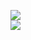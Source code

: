 [![](https://img.shields.io/badge/Made%20With-Github%20Spray-lightgrey.svg?style=for-the-badge&logo=github)](https://github.com/Annihil/github-spray#21072)  
[![](https://i.imgur.com/2DrTn0Z.gif)](https://github.com/Annihil/github-spray)